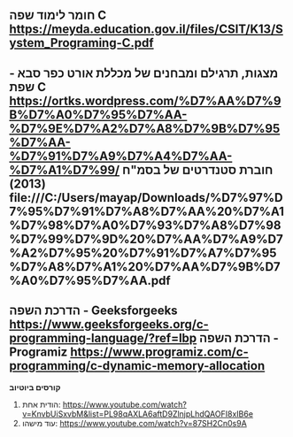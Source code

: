 **חומר לימוד שפה C**
https://meyda.education.gov.il/files/CSIT/K13/System_Programing-C.pdf
--------------------------------------------------------------------------
**מצגות, תרגילם ומבחנים של מכללת אורט כפר סבא - שפת C**
https://ortks.wordpress.com/%D7%AA%D7%9B%D7%A0%D7%95%D7%AA-%D7%9E%D7%A2%D7%A8%D7%9B%D7%95%D7%AA-%D7%91%D7%A9%D7%A4%D7%AA-%D7%A1%D7%99/
**חוברת סטנדרטים של בסמ"ח (2013)**
file:///C:/Users/mayap/Downloads/%D7%97%D7%95%D7%91%D7%A8%D7%AA%20%D7%A1%D7%98%D7%A0%D7%93%D7%A8%D7%98%D7%99%D7%9D%20%D7%AA%D7%A9%D7%A2%D7%95%20%D7%91%D7%A7%D7%95%D7%A8%D7%A1%20%D7%AA%D7%9B%D7%A0%D7%95%D7%AA.pdf
--------------------------------------------------------------------------
**הדרכת השפה - Geeksforgeeks** 
https://www.geeksforgeeks.org/c-programming-language/?ref=lbp
**הדרכת השפה - Programiz**
https://www.programiz.com/c-programming/c-dynamic-memory-allocation
--------------------------------------------------------------------------
**קורסים ביוטיוב**
1. הודית אחת: https://www.youtube.com/watch?v=KnvbUiSxvbM&list=PL98qAXLA6aftD9ZlnjpLhdQAOFI8xIB6e
2. עוד מישהו: https://www.youtube.com/watch?v=87SH2Cn0s9A
